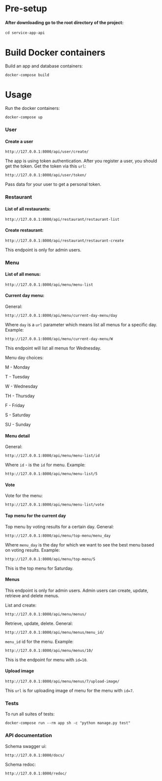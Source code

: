 # Pre-setup

#### After downloading go to the root directory of the project:

```
cd service-app-api
```

# Build Docker containers

Build an app and database containers:

```
docker-compose build
```

# Usage

Run the docker containers:

```
docker-compose up
```

### User

#### Create a user
```
http://127.0.0.1:8000/api/user/create/
```
The app is using token authentication. After you register a user, you should get the token. Get the token via this ```url```:
```
http://127.0.0.1:8000/api/user/token/
```
Pass data for your user to get a personal token.

### Restaurant

#### List of all restaurants:
```
http://127.0.0.1:8000/api/restaurant/restaurant-list
```

#### Create restaurant:
```
http://127.0.0.1:8000/api/restaurant/restaurant-create
```
This endpoint is only for admin users.

### Menu

#### List of all menus:
```
http://127.0.0.1:8000/api/menu/menu-list
```

#### Current day menu:
General:
```
http://127.0.0.1:8000/api/menu/current-day-menu/day
```
Where ```day``` is a ```url``` parameter which means list all menus for a specific day. Example:
```
http://127.0.0.1:8000/api/menu/current-day-menu/W
```
This endpoint will list all menus for Wednesday.

Menu day choices:

M - Monday

T - Tuesday

W - Wednesday

TH - Thursday

F - Friday

S - Saturday

SU - Sunday

#### Menu detail
General:
```
http://127.0.0.1:8000/api/menu/menu-list/id
```
Where ```id``` - is the ```id``` for menu. Example:
```
http://127.0.0.1:8000/api/menu/menu-list/5
```

#### Vote 
Vote for the menu:
```
http://127.0.0.1:8000/api/menu/menu-list/vote
```

#### Top menu for the current day
Top menu by voting results for a certain day. General:
```
http://127.0.0.1:8000/api/menu/top-menu/menu_day
```
Where ```menu_day``` is the day for which we want to see the best menu based on voting results. Example:
```
http://127.0.0.1:8000/api/menu/top-menu/S
```
This is the top menu for Saturday.

#### Menus
This endpoint is only for admin users. Admin users can create, update, retrieve and delete menus.

List and create:
```
http://127.0.0.1:8000/api/menu/menus/
```
Retrieve, update, delete.
General:
```
http://127.0.0.1:8000/api/menu/menus/menu_id/
```
```menu_id``` id for the menu.
Example:
```
http://127.0.0.1:8000/api/menu/menus/10/
```
This is the endpoint for menu with ```id=10```.

#### Upload image
```
http://127.0.0.1:8000/api/menu/menus/7/upload-image/
```
This ```url``` is for uploading image of menu for the menu with ```id=7```.

### Tests
To run all suites of tests:
```
docker-compose run --rm app sh -c "python manage.py test"
```

### API documentation
Schema swagger ui:
```
http://127.0.0.1:8000/docs/
```
Schema redoc:
```
http://127.0.0.1:8000/redoc/
```

